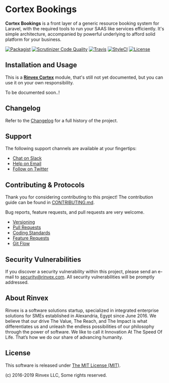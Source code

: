 # Cortex Bookings

**Cortex Bookings** is a front layer of a generic resource booking system for Laravel, with the required tools to run your SAAS like services efficiently. It's simple architecture, accompanied by powerful underlying to afford solid platform for your business.

[![Packagist](https://img.shields.io/packagist/v/cortex/bookings.svg?label=Packagist&style=flat-square)](https://packagist.org/packages/cortex/bookings)
[![Scrutinizer Code Quality](https://img.shields.io/scrutinizer/g/cortex/bookings.svg?label=Scrutinizer&style=flat-square)](https://scrutinizer-ci.com/g/cortex/bookings/)
[![Travis](https://img.shields.io/travis/rinvex/cortex-bookings.svg?label=TravisCI&style=flat-square)](https://travis-ci.org/rinvex/cortex-bookings)
[![StyleCI](https://styleci.io/repos/113343781/shield)](https://styleci.io/repos/113343781)
[![License](https://img.shields.io/packagist/l/cortex/bookings.svg?label=License&style=flat-square)](https://github.com/rinvex/cortex-bookings/blob/develop/LICENSE)


## Installation and Usage

This is a **[Rinvex Cortex](https://github.com/rinvex/cortex)** module, that's still not yet documented, but you can use it on your own responsibility.

To be documented soon..!


## Changelog

Refer to the [Changelog](CHANGELOG.md) for a full history of the project.


## Support

The following support channels are available at your fingertips:

- [Chat on Slack](https://bit.ly/rinvex-slack)
- [Help on Email](mailto:help@rinvex.com)
- [Follow on Twitter](https://twitter.com/rinvex)


## Contributing & Protocols

Thank you for considering contributing to this project! The contribution guide can be found in [CONTRIBUTING.md](CONTRIBUTING.md).

Bug reports, feature requests, and pull requests are very welcome.

- [Versioning](CONTRIBUTING.md#versioning)
- [Pull Requests](CONTRIBUTING.md#pull-requests)
- [Coding Standards](CONTRIBUTING.md#coding-standards)
- [Feature Requests](CONTRIBUTING.md#feature-requests)
- [Git Flow](CONTRIBUTING.md#git-flow)


## Security Vulnerabilities

If you discover a security vulnerability within this project, please send an e-mail to [security@rinvex.com](security@rinvex.com). All security vulnerabilities will be promptly addressed.


## About Rinvex

Rinvex is a software solutions startup, specialized in integrated enterprise solutions for SMEs established in Alexandria, Egypt since June 2016. We believe that our drive The Value, The Reach, and The Impact is what differentiates us and unleash the endless possibilities of our philosophy through the power of software. We like to call it Innovation At The Speed Of Life. That’s how we do our share of advancing humanity.


## License

This software is released under [The MIT License (MIT)](LICENSE).

(c) 2016-2019 Rinvex LLC, Some rights reserved.
